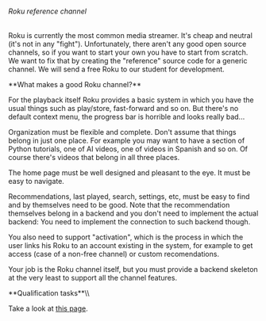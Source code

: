 ###### Roku reference channel

Roku is currently the most common media streamer. It\'s cheap and
neutral (it\'s not in any "fight"). Unfortunately, there aren\'t any
good open source channels, so if you want to start your own you have to
start from scratch. We want to fix that by creating the "reference"
source code for a generic channel. We will send a free Roku to our
student for development.

 **What makes a good Roku channel?\*\*

For the playback itself Roku provides a basic system in which you have
the usual things such as play/store, fast-forward and so on. But
there\'s no default context menu, the progress bar is horrible and looks
really bad\...

Organization must be flexible and complete. Don\'t assume that things
belong in just one place. For example you may want to have a section of
Python tutorials, one of AI videos, one of videos in Spanish and so on.
Of course there\'s videos that belong in all three places.

The home page must be well designed and pleasant to the eye. It must be
easy to navigate.

Recommendations, last played, search, settings, etc, must be easy to
find and by themselves need to be good. Note that the recommendation
themselves belong in a backend and you don\'t need to implement the
actual backend: You need to implement the connection to such backend
though.

You also need to support \"activation\", which is the process in which
the user links his Roku to an account existing in the system, for
example to get access (case of a non-free channel) or custom
recomendations.

Your job is the Roku channel itself, but you must provide a backend
skeleton at the very least to support all the channel features.

 **Qualification tasks\*\*\\\\

Take a look at [this
page](https://ccextractor.org/public:gsoc:takehome).
